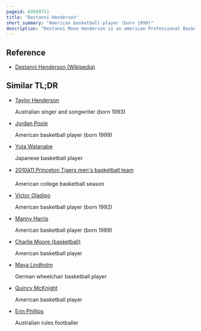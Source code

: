 ```yaml
---
pageid: 69569751
title: "Destanni Henderson"
short_summary: "American basketball player (born 1999)"
description: "Destanni Mone Henderson is an american Professional Basketball Player. She previously played for the Indiana Fever, Los Angeles Sparks, and Phoenix Mercury. Henderson played College Basketball for the South Carolina Gamecocks, helping her Team win the national Championship and earning first-team all-southeastern Conference Honors as a senior. At Fort Myers Senior High School, she won three straight State Titles, was a Mcdonald's all-american Selection and was rated as the Number one Point Guard in her Class by Espn. Henderson competes for the United States national Team and won a Gold Medal at the 2021 Fiba Americup."
---
```


## Reference

- [Destanni Henderson (Wikipedia)](https://en.wikipedia.org/?curid=69569751)

## Similar TL;DR

- [Taylor Henderson](/tldr/en/taylor-henderson)

  Australian singer and songwriter (born 1993)

- [Jordan Poole](/tldr/en/jordan-poole)

  American basketball player (born 1999)

- [Yuta Watanabe](/tldr/en/yuta-watanabe)

  Japanese basketball player

- [2010â11 Princeton Tigers men's basketball team](/tldr/en/201011-princeton-tigers-mens-basketball-team)

  American college basketball season

- [Victor Oladipo](/tldr/en/victor-oladipo)

  American basketball player (born 1992)

- [Manny Harris](/tldr/en/manny-harris)

  American basketball player (born 1989)

- [Charlie Moore (basketball)](/tldr/en/charlie-moore-basketball)

  American basketball player

- [Maya Lindholm](/tldr/en/maya-lindholm)

  German wheelchair basketball player

- [Quincy McKnight](/tldr/en/quincy-mcknight)

  American basketball player

- [Erin Phillips](/tldr/en/erin-phillips)

  Australian rules footballer
